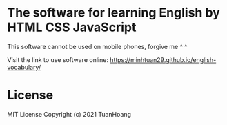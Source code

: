 
# The software for learning English by HTML CSS JavaScript  

This software cannot be used on mobile phones, forgive me ^ ^  

Visit the link to use software online:
https://minhtuan29.github.io/english-vocabulary/

# License
 MIT License
Copyright (c) 2021 TuanHoang 
